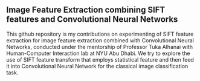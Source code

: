Image Feature Extraction combining SIFT features and Convolutional Neural Networks
-----------------------------------------------------------------------------------
This github repository is my contributions on experimenting of SIFT feature extraction for image feature extraction combined with Convolutional Neural Networks, conducted under the mentorship of Professor Tuka Alhanai with Human-Computer Interaction lab at NYU Abu Dhabi. We try to explore the use of SIFT feature transform that employs statistical feature and then feed it into Convolutional Neural Network for the classical image classification task. 
